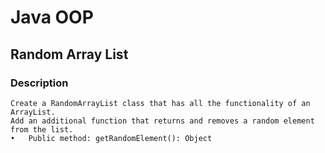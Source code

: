 # Java OOP

## Random Array List

### Description
    Create a RandomArrayList class that has all the functionality of an ArrayList. 
    Add an additional function that returns and removes a random element from the list. 
    •	Public method: getRandomElement(): Object
